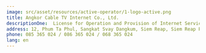 ```yaml
---
image: src/asset/resources/active-operator/1-logo-active.png
title: Angkor Cable TV Internet Co., Ltd.
descriptionOne:  License for Operation and Provision of Internet Service
address: 12, Phum Ta Phul, Sangkat Svay Dangkum, Siem Reap, Siem Reap Province
phone: 085 365 024 / 086 365 024 / 068 365 024
lang: en
---
```

